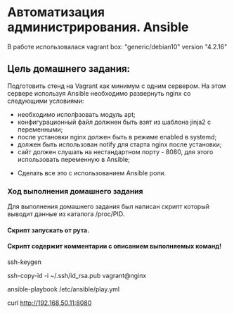 #  Автоматизация администрирования. Ansible

В работе использовалася vagrant box: "generic/debian10" version "4.2.16"

## Цель домашнего задания:
Подготовить стенд на Vagrant как минимум с одним сервером. На этом
сервере используя Ansible необходимо развернуть nginx со следующими
условиями:
- необходимо исполþзовать модуль apt;
- конфигурационный файл должнен быть взят из шаблона jinja2 с
переменными;
- после установки nginx должен быть в режиме enabled в systemd;
- должен быть использован notify для старта nginx после установки;
- сайт должен слушать на нестандартном порту - 8080, для этого использовать
переменную в Ansible;
* Сделать все это с использованием Ansible роли.

### Ход выполнения домашнего задания
Для выполнения домашнего задания был написан скрипт который выводит данные из каталога /proc/PID.

#### Cкрипт запускать от рута. 
#### Cкрипт содержит комментарии с описанием выполняемых команд!










ssh-keygen

ssh-copy-id -i ~/.ssh/id_rsa.pub vagrant@nginx

ansible-playbook /etc/ansible/play.yml 

curl http://192.168.50.11:8080
